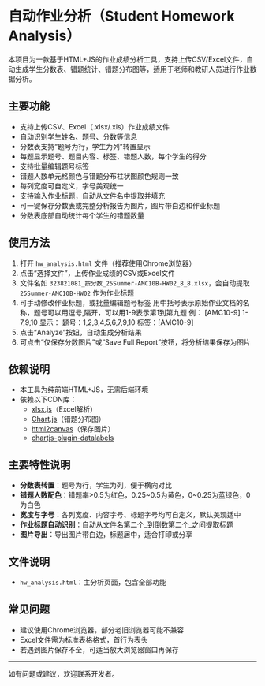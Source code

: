 # 自动作业分析（Student Homework Analysis）

本项目为一款基于HTML+JS的作业成绩分析工具，支持上传CSV/Excel文件，自动生成学生分数表、错题统计、错题分布图等，适用于老师和教研人员进行作业数据分析。

## 主要功能
- 支持上传CSV、Excel（.xlsx/.xls）作业成绩文件
- 自动识别学生姓名、题号、分数等信息
- 分数表支持“题号为行，学生为列”转置显示
- 每题显示题号、题目内容、标签、错题人数，每个学生的得分
- 支持批量编辑题号标签
- 错题人数单元格颜色与错题分布柱状图颜色规则一致
- 每列宽度可自定义，字号美观统一
- 支持输入作业标题，自动从文件名中提取并填充
- 可一键保存分数表或完整分析报告为图片，图片带白边和作业标题
- 分数表底部自动统计每个学生的错题数量

## 使用方法
1. 打开 `hw_analysis.html` 文件（推荐使用Chrome浏览器）
2. 点击“选择文件”，上传作业成绩的CSV或Excel文件
3. 文件名如 `323821081_按分数_25Summer-AMC10B-HW02_8_8.xlsx`，会自动提取 `25Summer-AMC10B-HW02` 作为作业标题
4. 可手动修改作业标题，或批量编辑题号标签
   用中括号表示原始作业文档的名称，题号可以用逗号,隔开，可以用1-9表示第1到第九题
    例：
        [AMC10-9] 1-7,9,10
    显示：
        题号：1,2,3,4,5,6,7,9,10
        标签：[AMC10-9]
5. 点击“Analyze”按钮，自动生成分析结果
6. 可点击“仅保存分数图片”或“Save Full Report”按钮，将分析结果保存为图片

## 依赖说明
- 本工具为纯前端HTML+JS，无需后端环境
- 依赖以下CDN库：
  - [xlsx.js](https://cdnjs.cloudflare.com/ajax/libs/xlsx/0.18.5/xlsx.full.min.js)（Excel解析）
  - [Chart.js](https://cdn.jsdelivr.net/npm/chart.js)（错题分布图）
  - [html2canvas](https://cdnjs.cloudflare.com/ajax/libs/html2canvas/1.4.1/html2canvas.min.js)（保存图片）
  - [chartjs-plugin-datalabels](https://cdn.jsdelivr.net/npm/chartjs-plugin-datalabels)

## 主要特性说明
- **分数表转置**：题号为行，学生为列，便于横向对比
- **错题人数配色**：错题率>0.5为红色，0.25~0.5为黄色，0~0.25为蓝绿色，0为白色
- **宽度与字号**：各列宽度、内容字号、标题字号均可自定义，默认美观适中
- **作业标题自动识别**：自动从文件名第二个_到倒数第二个_之间提取标题
- **图片导出**：导出图片带白边，标题居中，适合打印或分享

## 文件说明
- `hw_analysis.html`：主分析页面，包含全部功能

## 常见问题
- 建议使用Chrome浏览器，部分老旧浏览器可能不兼容
- Excel文件需为标准表格格式，首行为表头
- 若遇到图片保存不全，可适当放大浏览器窗口再保存

---
如有问题或建议，欢迎联系开发者。 
